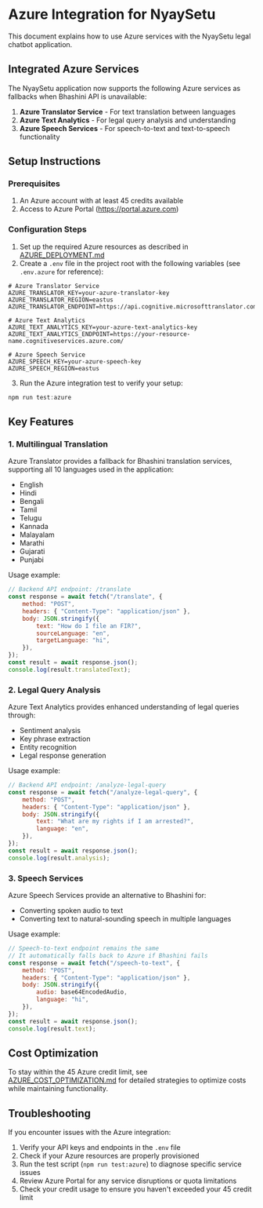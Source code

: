 # Azure Integration for NyaySetu

This document explains how to use Azure services with the NyaySetu legal chatbot application.

## Integrated Azure Services

The NyaySetu application now supports the following Azure services as fallbacks when Bhashini API is unavailable:

1. **Azure Translator Service** - For text translation between languages
2. **Azure Text Analytics** - For legal query analysis and understanding
3. **Azure Speech Services** - For speech-to-text and text-to-speech functionality

## Setup Instructions

### Prerequisites

1. An Azure account with at least 45 credits available
2. Access to Azure Portal (https://portal.azure.com)

### Configuration Steps

1. Set up the required Azure resources as described in [AZURE_DEPLOYMENT.md](./AZURE_DEPLOYMENT.md)
2. Create a `.env` file in the project root with the following variables (see `.env.azure` for reference):

```
# Azure Translator Service
AZURE_TRANSLATOR_KEY=your-azure-translator-key
AZURE_TRANSLATOR_REGION=eastus
AZURE_TRANSLATOR_ENDPOINT=https://api.cognitive.microsofttranslator.com/

# Azure Text Analytics
AZURE_TEXT_ANALYTICS_KEY=your-azure-text-analytics-key
AZURE_TEXT_ANALYTICS_ENDPOINT=https://your-resource-name.cognitiveservices.azure.com/

# Azure Speech Service
AZURE_SPEECH_KEY=your-azure-speech-key
AZURE_SPEECH_REGION=eastus
```

3. Run the Azure integration test to verify your setup:

```powershell
npm run test:azure
```

## Key Features

### 1. Multilingual Translation

Azure Translator provides a fallback for Bhashini translation services, supporting all 10 languages used in the application:

- English
- Hindi
- Bengali
- Tamil
- Telugu
- Kannada
- Malayalam
- Marathi
- Gujarati
- Punjabi

Usage example:

```javascript
// Backend API endpoint: /translate
const response = await fetch("/translate", {
	method: "POST",
	headers: { "Content-Type": "application/json" },
	body: JSON.stringify({
		text: "How do I file an FIR?",
		sourceLanguage: "en",
		targetLanguage: "hi",
	}),
});
const result = await response.json();
console.log(result.translatedText);
```

### 2. Legal Query Analysis

Azure Text Analytics provides enhanced understanding of legal queries through:

- Sentiment analysis
- Key phrase extraction
- Entity recognition
- Legal response generation

Usage example:

```javascript
// Backend API endpoint: /analyze-legal-query
const response = await fetch("/analyze-legal-query", {
	method: "POST",
	headers: { "Content-Type": "application/json" },
	body: JSON.stringify({
		text: "What are my rights if I am arrested?",
		language: "en",
	}),
});
const result = await response.json();
console.log(result.analysis);
```

### 3. Speech Services

Azure Speech Services provide an alternative to Bhashini for:

- Converting spoken audio to text
- Converting text to natural-sounding speech in multiple languages

Usage example:

```javascript
// Speech-to-text endpoint remains the same
// It automatically falls back to Azure if Bhashini fails
const response = await fetch("/speech-to-text", {
	method: "POST",
	headers: { "Content-Type": "application/json" },
	body: JSON.stringify({
		audio: base64EncodedAudio,
		language: "hi",
	}),
});
const result = await response.json();
console.log(result.text);
```

## Cost Optimization

To stay within the 45 Azure credit limit, see [AZURE_COST_OPTIMIZATION.md](./AZURE_COST_OPTIMIZATION.md) for detailed strategies to optimize costs while maintaining functionality.

## Troubleshooting

If you encounter issues with the Azure integration:

1. Verify your API keys and endpoints in the `.env` file
2. Check if your Azure resources are properly provisioned
3. Run the test script (`npm run test:azure`) to diagnose specific service issues
4. Review Azure Portal for any service disruptions or quota limitations
5. Check your credit usage to ensure you haven't exceeded your 45 credit limit
